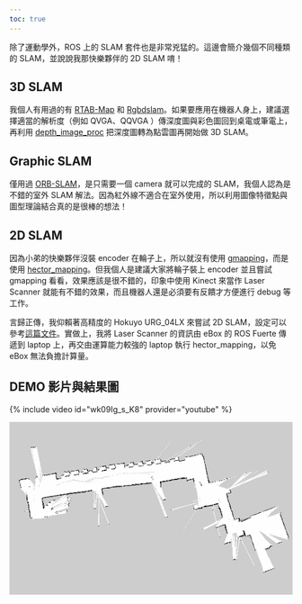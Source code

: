 ```yaml
---
toc: true
---
```

除了運動學外，ROS 上的 SLAM 套件也是非常兇猛的。這邊會簡介幾個不同種類的 SLAM，並說說我那快樂夥伴的 2D SLAM 唷！

## 3D SLAM
我個人有用過的有 [RTAB-Map](http://introlab.github.io/rtabmap/) 和 [Rgbdslam](http://felixendres.github.io/rgbdslam_v2/)。如果要應用在機器人身上，建議選擇適當的解析度（例如 QVGA、QQVGA ）傳深度圖與彩色圖回到桌電或筆電上，再利用 [depth_image_proc](http://wiki.ros.org/depth_image_proc) 把深度圖轉為點雲圖再開始做 3D SLAM。

## Graphic SLAM
僅用過 [ORB-SLAM](http://webdiis.unizar.es/~raulmur/orbslam/)，是只需要一個 camera 就可以完成的 SLAM，我個人認為是不錯的室外 SLAM 解法。因為紅外線不適合在室外使用，所以利用圖像特徵點與圖型理論結合真的是很棒的想法！

## 2D SLAM
因為小弟的快樂夥伴沒裝 encoder 在輪子上，所以就沒有使用 [gmapping](http://wiki.ros.org/gmapping)，而是使用 [hector_mapping](http://wiki.ros.org/hector_mapping)。但我個人是建議大家將輪子裝上 encoder 並且嘗試 gmapping 看看，效果應該是很不錯的，印象中使用 Kinect 來當作 Laser Scanner 就能有不錯的效果，而且機器人還是必須要有反饋才方便進行 debug 等工作。

言歸正傳，我仰賴著高精度的 Hokuyo URG_04LX 來嘗試 2D SLAM，設定可以參考[這篇文件](http://wiki.ros.org/hector_slam/Tutorials/SettingUpForYourRobot)。實做上，我將 Laser Scanner 的資訊由 eBox 的 ROS Fuerte 傳遞到 laptop 上，再交由運算能力較強的 laptop 執行 hector_mapping，以免 eBox 無法負擔計算量。

## DEMO 影片與結果圖
{% include video id="wk09Ig_s_K8" provider="youtube" %}

![](../assets/images/old/office.png)